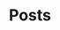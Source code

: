 ---
layout: post-index
permalink: /posts/index.html
title: Posts
categories: [code, writing, work, blog]
tagline: A List of Posts
tags: [blog, graphic design]
image:
  feature: texture-feature-posts.jpg
---
